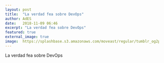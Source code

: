 ```yaml
---
layout: post
title:  "La verdad fea sobre DevOps"
author: AdES
date:   2018-11-09 06:46
excerpt: "La verdad fea sobre DevOps"
featured: true
external_image: true
image:  https://splashbase.s3.amazonaws.com/moveast/regular/tumblr_og2psdFWXX1tomxvuo8_1280.jpg
---
```

La verdad fea sobre DevOps